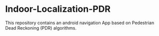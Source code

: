 # Indoor-Localization-PDR
This repository contains an android navigation App based on Pedestrian Dead Reckoning (PDR) algorithms. 

